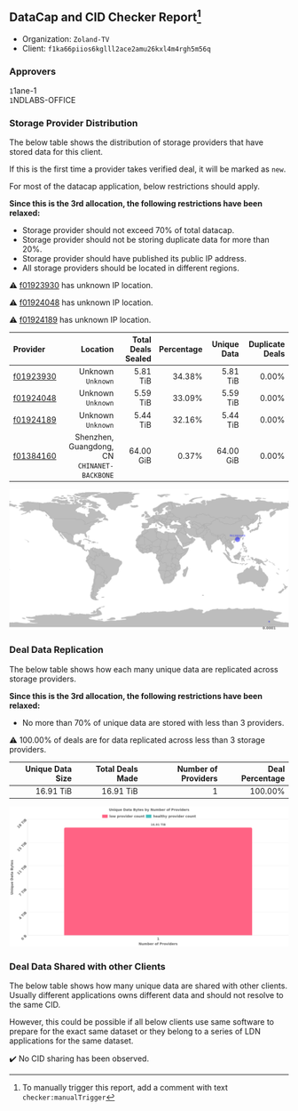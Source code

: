 ## DataCap and CID Checker Report[^1]
 - Organization: `Zoland-TV`
 - Client: `f1ka66piios6kglll2ace2amu26kxl4m4rgh5m56q`
### Approvers
`1`1ane-1<br/>`1`NDLABS-OFFICE

### Storage Provider Distribution
The below table shows the distribution of storage providers that have stored data for this client.

If this is the first time a provider takes verified deal, it will be marked as `new`.

For most of the datacap application, below restrictions should apply.

**Since this is the 3rd allocation, the following restrictions have been relaxed:**
 - Storage provider should not exceed 70% of total datacap.
 - Storage provider should not be storing duplicate data for more than 20%.
 - Storage provider should have published its public IP address.
 - All storage providers should be located in different regions.

⚠️ [f01923930](https://filfox.info/en/address/f01923930) has unknown IP location.

⚠️ [f01924048](https://filfox.info/en/address/f01924048) has unknown IP location.

⚠️ [f01924189](https://filfox.info/en/address/f01924189) has unknown IP location.

| Provider                                              |                                        Location | Total Deals Sealed | Percentage | Unique Data | Duplicate Deals |
| :---------------------------------------------------- | ----------------------------------------------: | -----------------: | ---------: | ----------: | --------------: |
| [f01923930](https://filfox.info/en/address/f01923930) |                           Unknown<br/>`Unknown` |           5.81 TiB |     34.38% |    5.81 TiB |           0.00% |
| [f01924048](https://filfox.info/en/address/f01924048) |                           Unknown<br/>`Unknown` |           5.59 TiB |     33.09% |    5.59 TiB |           0.00% |
| [f01924189](https://filfox.info/en/address/f01924189) |                           Unknown<br/>`Unknown` |           5.44 TiB |     32.16% |    5.44 TiB |           0.00% |
| [f01384160](https://filfox.info/en/address/f01384160) | Shenzhen, Guangdong, CN<br/>`CHINANET-BACKBONE` |          64.00 GiB |      0.37% |   64.00 GiB |           0.00% |

![Provider Distribution](https://raw.githubusercontent.com/data-preservation-programs/filplus-checker-assets/main/filecoin-project/filecoin-plus-large-datasets/issues/1064/1673082672804.png)
### Deal Data Replication
The below table shows how each many unique data are replicated across storage providers.

**Since this is the 3rd allocation, the following restrictions have been relaxed:**
- No more than 70% of unique data are stored with less than 3 providers.

⚠️ 100.00% of deals are for data replicated across less than 3 storage providers.

| Unique Data Size | Total Deals Made | Number of Providers | Deal Percentage |
| ---------------: | ---------------: | ------------------: | --------------: |
|        16.91 TiB |        16.91 TiB |                   1 |         100.00% |

![Replication Distribution](https://raw.githubusercontent.com/data-preservation-programs/filplus-checker-assets/main/filecoin-project/filecoin-plus-large-datasets/issues/1064/1673082673619.png)
### Deal Data Shared with other Clients
The below table shows how many unique data are shared with other clients.
Usually different applications owns different data and should not resolve to the same CID.

However, this could be possible if all below clients use same software to prepare for the exact same dataset or they belong to a series of LDN applications for the same dataset.

✔️ No CID sharing has been observed.

[^1]: To manually trigger this report, add a comment with text `checker:manualTrigger`
